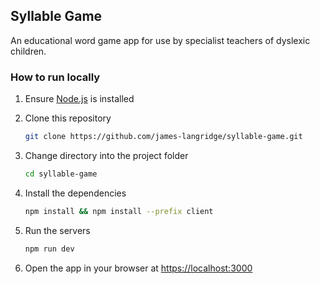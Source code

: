 ## Syllable Game

An educational word game app for use by specialist teachers of dyslexic children.

### How to run locally

1. Ensure [Node.js](https://nodejs.org/en/) is installed

2. Clone this repository

   ```sh
   git clone https://github.com/james-langridge/syllable-game.git
   ```

3. Change directory into the project folder

   ```sh
   cd syllable-game
   ```

4. Install the dependencies

   ```sh
   npm install && npm install --prefix client
   ```

5. Run the servers

   ```sh
   npm run dev
   ```

6. Open the app in your browser at [https://localhost:3000](https://localhost:3000)
